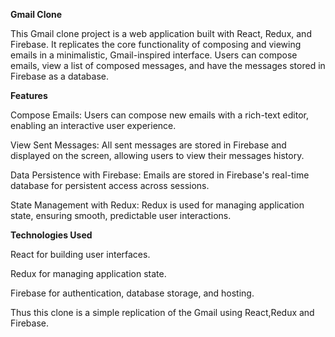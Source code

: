 **Gmail Clone**

This Gmail clone project is a web application built with React, Redux, and Firebase. 
It replicates the core functionality of composing and viewing emails in a minimalistic, Gmail-inspired interface. Users can compose emails, view a list of composed messages, and have the messages stored in Firebase as a database.

**Features**

Compose Emails: Users can compose new emails with a rich-text editor, enabling an interactive user experience.

View Sent Messages: All sent messages are stored in Firebase and displayed on the screen, allowing users to view their messages history.

Data Persistence with Firebase: Emails are stored in Firebase's real-time database for persistent access across sessions.

State Management with Redux: Redux is used for managing application state, ensuring smooth, predictable user interactions.

**Technologies Used**

React for building user interfaces.

Redux for managing application state.

Firebase for authentication, database storage, and hosting.

Thus this clone is a simple replication of the Gmail using React,Redux and Firebase.
